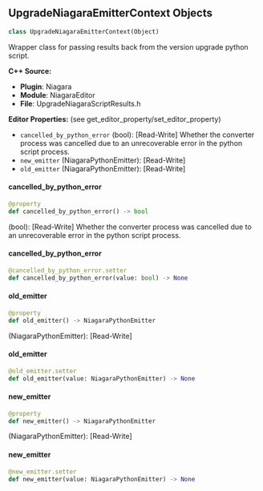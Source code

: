 ## UpgradeNiagaraEmitterContext Objects

```python
class UpgradeNiagaraEmitterContext(Object)
```

Wrapper class for passing results back from the version upgrade python script.

**C++ Source:**

- **Plugin**: Niagara
- **Module**: NiagaraEditor
- **File**: UpgradeNiagaraScriptResults.h

**Editor Properties:** (see get_editor_property/set_editor_property)

- ``cancelled_by_python_error`` (bool):  [Read-Write] Whether the converter process was cancelled due to an unrecoverable error in the python script process.
- ``new_emitter`` (NiagaraPythonEmitter):  [Read-Write]
- ``old_emitter`` (NiagaraPythonEmitter):  [Read-Write]

<a id="unreal.UpgradeNiagaraEmitterContext.cancelled_by_python_error"></a>

#### cancelled_by_python_error

```python
@property
def cancelled_by_python_error() -> bool
```

(bool):  [Read-Write] Whether the converter process was cancelled due to an unrecoverable error in the python script process.

<a id="unreal.UpgradeNiagaraEmitterContext.cancelled_by_python_error"></a>

#### cancelled_by_python_error

```python
@cancelled_by_python_error.setter
def cancelled_by_python_error(value: bool) -> None
```

<a id="unreal.UpgradeNiagaraEmitterContext.old_emitter"></a>

#### old_emitter

```python
@property
def old_emitter() -> NiagaraPythonEmitter
```

(NiagaraPythonEmitter):  [Read-Write]

<a id="unreal.UpgradeNiagaraEmitterContext.old_emitter"></a>

#### old_emitter

```python
@old_emitter.setter
def old_emitter(value: NiagaraPythonEmitter) -> None
```

<a id="unreal.UpgradeNiagaraEmitterContext.new_emitter"></a>

#### new_emitter

```python
@property
def new_emitter() -> NiagaraPythonEmitter
```

(NiagaraPythonEmitter):  [Read-Write]

<a id="unreal.UpgradeNiagaraEmitterContext.new_emitter"></a>

#### new_emitter

```python
@new_emitter.setter
def new_emitter(value: NiagaraPythonEmitter) -> None
```

<a id="unreal.VolumeCacheFactory"></a>